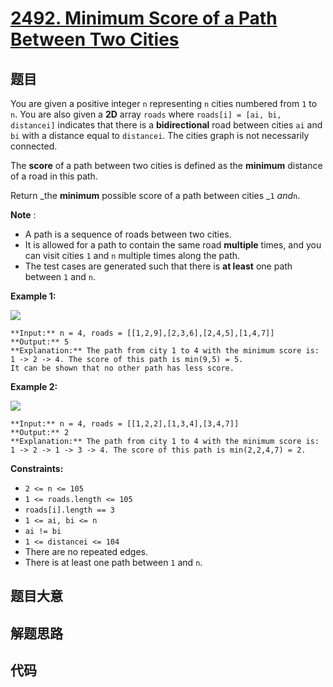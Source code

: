 # [2492. Minimum Score of a Path Between Two Cities](https://leetcode.com/problems/minimum-score-of-a-path-between-two-cities)

## 题目

You are given a positive integer `n` representing `n` cities numbered from `1`
to `n`. You are also given a **2D** array `roads` where `roads[i] = [ai, bi,
distancei]` indicates that there is a **bidirectional** road between cities
`ai` and `bi` with a distance equal to `distancei`. The cities graph is not
necessarily connected.

The **score** of a path between two cities is defined as the **minimum**
distance of a road in this path.

Return _the **minimum** possible score of a path between cities _`1` _and_`n`.

**Note** :

  * A path is a sequence of roads between two cities.
  * It is allowed for a path to contain the same road **multiple** times, and you can visit cities `1` and `n` multiple times along the path.
  * The test cases are generated such that there is **at least** one path between `1` and `n`.



**Example 1:**

![](https://assets.leetcode.com/uploads/2022/10/12/graph11.png)

    
    
    **Input:** n = 4, roads = [[1,2,9],[2,3,6],[2,4,5],[1,4,7]]
    **Output:** 5
    **Explanation:** The path from city 1 to 4 with the minimum score is: 1 -> 2 -> 4. The score of this path is min(9,5) = 5.
    It can be shown that no other path has less score.
    

**Example 2:**

![](https://assets.leetcode.com/uploads/2022/10/12/graph22.png)

    
    
    **Input:** n = 4, roads = [[1,2,2],[1,3,4],[3,4,7]]
    **Output:** 2
    **Explanation:** The path from city 1 to 4 with the minimum score is: 1 -> 2 -> 1 -> 3 -> 4. The score of this path is min(2,2,4,7) = 2.
    



**Constraints:**

  * `2 <= n <= 105`
  * `1 <= roads.length <= 105`
  * `roads[i].length == 3`
  * `1 <= ai, bi <= n`
  * `ai != bi`
  * `1 <= distancei <= 104`
  * There are no repeated edges.
  * There is at least one path between `1` and `n`.


## 题目大意

## 解题思路

## 代码

```javascript

```
